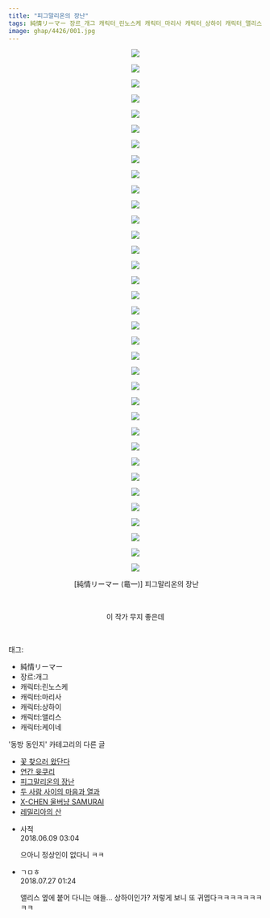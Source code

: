 ```yaml
---
title: "피그말리온의 장난"
tags: 純情リーマー 장르_개그 캐릭터_린노스케 캐릭터_마리사 캐릭터_상하이 캐릭터_앨리스 캐릭터_케이네 竜一 동방_동인지
image: ghap/4426/001.jpg
---
```

<div class="article">
<p style="text-align: center; clear: none; float: none;"><img src="{{ site.nasurl }}/ghap/4426/001.jpg"/></p>
<p style="text-align: center; clear: none; float: none;"><img src="{{ site.nasurl }}/ghap/4426/002.jpg"/></p>
<p style="text-align: center; clear: none; float: none;"><img src="{{ site.nasurl }}/ghap/4426/003.jpg"/></p>
<p style="text-align: center; clear: none; float: none;"><img src="{{ site.nasurl }}/ghap/4426/004.jpg"/></p>
<p style="text-align: center; clear: none; float: none;"><img src="{{ site.nasurl }}/ghap/4426/005.jpg"/></p>
<p style="text-align: center; clear: none; float: none;"><img src="{{ site.nasurl }}/ghap/4426/006.jpg"/></p>
<p style="text-align: center; clear: none; float: none;"><img src="{{ site.nasurl }}/ghap/4426/007.jpg"/></p>
<p style="text-align: center; clear: none; float: none;"><img src="{{ site.nasurl }}/ghap/4426/008.jpg"/></p>
<p style="text-align: center; clear: none; float: none;"><img src="{{ site.nasurl }}/ghap/4426/009.jpg"/></p>
<p style="text-align: center; clear: none; float: none;"><img src="{{ site.nasurl }}/ghap/4426/010.jpg"/></p>
<p style="text-align: center; clear: none; float: none;"><img src="{{ site.nasurl }}/ghap/4426/011.jpg"/></p>
<p style="text-align: center; clear: none; float: none;"><img src="{{ site.nasurl }}/ghap/4426/012.jpg"/></p>
<p style="text-align: center; clear: none; float: none;"><img src="{{ site.nasurl }}/ghap/4426/013.jpg"/></p>
<p style="text-align: center; clear: none; float: none;"><img src="{{ site.nasurl }}/ghap/4426/014.jpg"/></p>
<p style="text-align: center; clear: none; float: none;"><img src="{{ site.nasurl }}/ghap/4426/015.jpg"/></p>
<p style="text-align: center; clear: none; float: none;"><img src="{{ site.nasurl }}/ghap/4426/016.jpg"/></p>
<p style="text-align: center; clear: none; float: none;"><img src="{{ site.nasurl }}/ghap/4426/017.jpg"/></p>
<p style="text-align: center; clear: none; float: none;"><img src="{{ site.nasurl }}/ghap/4426/018.jpg"/></p>
<p style="text-align: center; clear: none; float: none;"><img src="{{ site.nasurl }}/ghap/4426/019.jpg"/></p>
<p style="text-align: center; clear: none; float: none;"><img src="{{ site.nasurl }}/ghap/4426/020.jpg"/></p>
<p style="text-align: center; clear: none; float: none;"><img src="{{ site.nasurl }}/ghap/4426/021.jpg"/></p>
<p style="text-align: center; clear: none; float: none;"><img src="{{ site.nasurl }}/ghap/4426/022.jpg"/></p>
<p style="text-align: center; clear: none; float: none;"><img src="{{ site.nasurl }}/ghap/4426/023.jpg"/></p>
<p style="text-align: center; clear: none; float: none;"><img src="{{ site.nasurl }}/ghap/4426/024.jpg"/></p>
<p style="text-align: center; clear: none; float: none;"><img src="{{ site.nasurl }}/ghap/4426/025.jpg"/></p>
<p style="text-align: center; clear: none; float: none;"><img src="{{ site.nasurl }}/ghap/4426/026.jpg"/></p>
<p style="text-align: center; clear: none; float: none;"><img src="{{ site.nasurl }}/ghap/4426/027.jpg"/></p>
<p style="text-align: center; clear: none; float: none;"><img src="{{ site.nasurl }}/ghap/4426/028.jpg"/></p>
<p style="text-align: center; clear: none; float: none;"><img src="{{ site.nasurl }}/ghap/4426/029.jpg"/></p>
<p style="text-align: center; clear: none; float: none;"><img src="{{ site.nasurl }}/ghap/4426/030.jpg"/></p>
<p style="text-align: center; clear: none; float: none;"><img src="{{ site.nasurl }}/ghap/4426/031.jpg"/></p>
<p style="text-align: center; clear: none; float: none;"><img src="{{ site.nasurl }}/ghap/4426/032.jpg"/></p>
<p style="text-align: center; clear: none; float: none;"><img src="{{ site.nasurl }}/ghap/4426/033.jpg"/></p>
<p style="text-align: center; clear: none; float: none;"><img src="{{ site.nasurl }}/ghap/4426/034.jpg"/></p>
<p style="text-align: center; clear: none; float: none;"><img src="{{ site.nasurl }}/ghap/4426/035.jpg"/></p>
<p style="text-align: center; clear: none; float: none;"> [純情リーマー (竜一)] 피그말리온의 장난</p>
<p style="text-align: center; clear: none; float: none;"><br/></p>
<p style="text-align: center; clear: none; float: none;">이 작가 무지 좋은데</p>
<p><br/></p>
</div><div class="tagTrail">
<p>태그: </p>
<ul>
<li>純情リーマー</li>
<li>장르:개그</li>
<li>캐릭터:린노스케</li>
<li>캐릭터:마리사</li>
<li>캐릭터:상하이</li>
<li>캐릭터:앨리스</li>
<li>캐릭터:케이네</li>
</ul>
</div><div class="another">
<p>'동방 동인지' 카테고리의 다른 글</p>
<ul>
<li><a href="/2018-06-09-ghap_4428">꽃 찾으러 왔단다</a></li>
<li><a href="/2018-06-09-ghap_4427">연간 윳쿠리</a></li>
<li><a href="/2018-06-09-ghap_4426">피그말리온의 장난</a></li>
<li><a href="/2018-06-09-ghap_4425">두 사람 사이의 마음과 열과</a></li>
<li><a href="/2018-06-09-ghap_4424">X-CHEN 울버냥 SAMURAI</a></li>
<li><a href="/2018-06-09-ghap_4423">레밀리아의 산</a></li>
</ul>
</div><div class="cb_module cb_fluid">
<div class="cb_wrt cb_profile">
<div class="comment">
<ul>
<li class="cb_thumb_off" id="comment15268291">
<div class="cb_comment_area">
<div class="cb_info_area">
<div class="cb_section">
<span class="cb_nick_name">사적</span>
</div>
<div class="cb_section">
<span class="cb_date">2018.06.09 03:04 </span>
</div>
</div>
<div class="cb_dsc_comment">
<p class="cb_dsc">
											으아니 정상인이 없다니 ㅋㅋ
										</p>
</div>
</div></li>
<li class="cb_thumb_off" id="comment15294490">
<div class="cb_comment_area">
<div class="cb_info_area">
<div class="cb_section">
<span class="cb_nick_name">ㄱㅁㅎ</span>
</div>
<div class="cb_section">
<span class="cb_date">2018.07.27 01:24 </span>
</div>
</div>
<div class="cb_dsc_comment">
<p class="cb_dsc">
											앨리스 옆에 붙어 다니는 애들... 상하이인가? 저렇게 보니 또 귀엽다ㅋㅋㅋㅋㅋㅋㅋㅋㅋ
										</p>
</div>
</div></li>
</ul>
</div>
</div><!-- commentList close -->
</div>